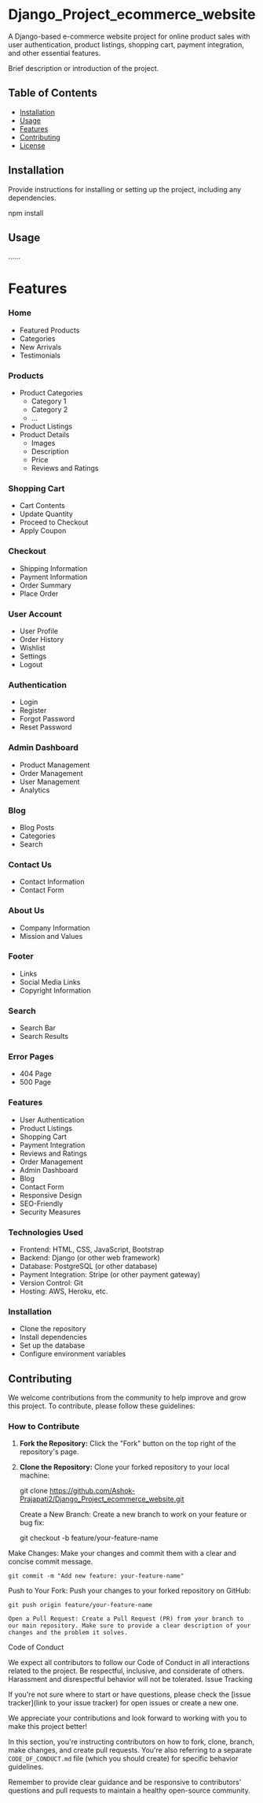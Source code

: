 # Django_Project_ecommerce_website
A Django-based e-commerce website project for online product sales with user authentication, product listings, shopping cart, payment integration, and other essential features.

Brief description or introduction of the project.

## Table of Contents

- [Installation](#installation)
- [Usage](#usage)
- [Features](#features)
- [Contributing](#contributing)
- [License](#license)

## Installation

Provide instructions for installing or setting up the project, including any dependencies.


npm install

## Usage

   ......

# Features

### Home

- Featured Products
- Categories
- New Arrivals
- Testimonials

### Products

- Product Categories
  - Category 1
  - Category 2
  - ...
- Product Listings
- Product Details
  - Images
  - Description
  - Price
  - Reviews and Ratings

### Shopping Cart

- Cart Contents
- Update Quantity
- Proceed to Checkout
- Apply Coupon

### Checkout

- Shipping Information
- Payment Information
- Order Summary
- Place Order

### User Account

- User Profile
- Order History
- Wishlist
- Settings
- Logout

### Authentication

- Login
- Register
- Forgot Password
- Reset Password

### Admin Dashboard

- Product Management
- Order Management
- User Management
- Analytics

### Blog

- Blog Posts
- Categories
- Search

### Contact Us

- Contact Information
- Contact Form

### About Us

- Company Information
- Mission and Values

### Footer

- Links
- Social Media Links
- Copyright Information

### Search

- Search Bar
- Search Results

### Error Pages

- 404 Page
- 500 Page

### Features

- User Authentication
- Product Listings
- Shopping Cart
- Payment Integration
- Reviews and Ratings
- Order Management
- Admin Dashboard
- Blog
- Contact Form
- Responsive Design
- SEO-Friendly
- Security Measures

### Technologies Used

- Frontend: HTML, CSS, JavaScript, Bootstrap
- Backend: Django (or other web framework)
- Database: PostgreSQL (or other database)
- Payment Integration: Stripe (or other payment gateway)
- Version Control: Git
- Hosting: AWS, Heroku, etc.

### Installation

- Clone the repository
- Install dependencies
- Set up the database
- Configure environment variables



## Contributing

We welcome contributions from the community to help improve and grow this project. To contribute, please follow these guidelines:

### How to Contribute

1. **Fork the Repository:** Click the "Fork" button on the top right of the repository's page.

2. **Clone the Repository:** Clone your forked repository to your local machine:

    git clone https://github.com/Ashok-Prajapati2/Django_Project_ecommerce_website.git

    Create a New Branch: Create a new branch to work on your feature or bug fix:

   

     git checkout -b feature/your-feature-name

Make Changes: Make your changes and commit them with a clear and concise commit message.



    git commit -m "Add new feature: your-feature-name"

Push to Your Fork: Push your changes to your forked repository on GitHub:



    git push origin feature/your-feature-name

    Open a Pull Request: Create a Pull Request (PR) from your branch to our main repository. Make sure to provide a clear description of your changes and the problem it solves.

Code of Conduct

We expect all contributors to follow our Code of Conduct in all interactions related to the project. Be respectful, inclusive, and considerate of others. Harassment and disrespectful behavior will not be tolerated.
Issue Tracking

If you're not sure where to start or have questions, please check the [issue tracker](link to your issue tracker) for open issues or create a new one.

We appreciate your contributions and look forward to working with you to make this project better!


In this section, you're instructing contributors on how to fork, clone, branch, make changes, and create pull requests. You're also referring to a separate `CODE_OF_CONDUCT.md` file (which you should create) for specific behavior guidelines.

Remember to provide clear guidance and be responsive to contributors' questions and pull requests to maintain a healthy open-source community.




